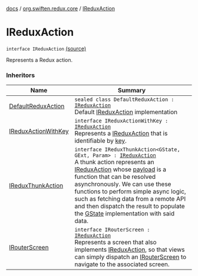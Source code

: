 [docs](../index.md) / [org.swiften.redux.core](index.md) / [IReduxAction](./-i-redux-action.md)

# IReduxAction

`interface IReduxAction` [(source)](https://github.com/protoman92/KotlinRedux/tree/master/common/common-core/src/main/kotlin/org/swiften/redux/core/Core.kt#L40)

Represents a Redux action.

### Inheritors

| Name | Summary |
|---|---|
| [DefaultReduxAction](-default-redux-action/index.md) | `sealed class DefaultReduxAction : `[`IReduxAction`](./-i-redux-action.md)<br>Default [IReduxAction](./-i-redux-action.md) implementation |
| [IReduxActionWithKey](-i-redux-action-with-key/index.md) | `interface IReduxActionWithKey : `[`IReduxAction`](./-i-redux-action.md)<br>Represents a [IReduxAction](./-i-redux-action.md) that is identifiable by [key](-i-redux-action-with-key/key.md). |
| [IReduxThunkAction](../org.swiften.redux.thunk/-i-redux-thunk-action/index.md) | `interface IReduxThunkAction<GState, GExt, Param> : `[`IReduxAction`](./-i-redux-action.md)<br>A thunk action represents an [IReduxAction](./-i-redux-action.md) whose [payload](../org.swiften.redux.thunk/-i-redux-thunk-action/payload.md) is a function that can be resolved asynchronously. We can use these functions to perform simple async logic, such as fetching data from a remote API and then dispatch the result to populate the [GState](../org.swiften.redux.thunk/-i-redux-thunk-action/index.md#GState) implementation with said data. |
| [IRouterScreen](-i-router-screen.md) | `interface IRouterScreen : `[`IReduxAction`](./-i-redux-action.md)<br>Represents a screen that also implements [IReduxAction](./-i-redux-action.md), so that views can simply dispatch an [IRouterScreen](-i-router-screen.md) to navigate to the associated screen. |
